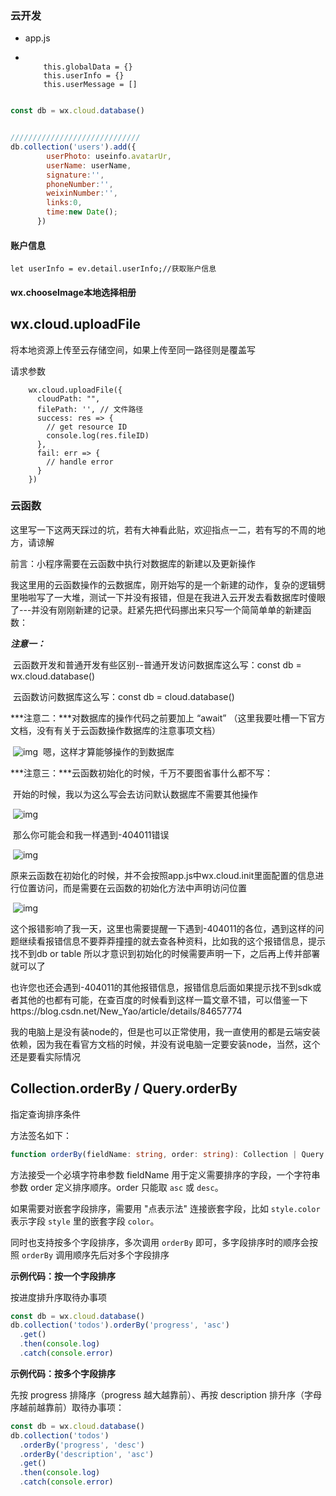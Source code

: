 

### 云开发

- app.js

- ```
  
      this.globalData = {}
      this.userInfo = {}
      this.userMessage = []
  ```

  

```javascript

const db = wx.cloud.database()


/////////////////////////////
db.collection('users').add({
        userPhoto: useinfo.avatarUr,
        userName: userName,
        signature:'',
        phoneNumber:'',
        weixinNumber:'',
        links:0,
        time:new Date();
      })
```

#### 账户信息

```
let userInfo = ev.detail.userInfo;//获取账户信息
```

#### wx.chooseImage本地选择相册

## wx.cloud.uploadFile

将本地资源上传至云存储空间，如果上传至同一路径则是覆盖写

请求参数

```
    wx.cloud.uploadFile({
      cloudPath: "",
      filePath: '', // 文件路径
      success: res => {
        // get resource ID
        console.log(res.fileID)
      },
      fail: err => {
        // handle error
      }
    })
```

### 云函数

这里写一下这两天踩过的坑，若有大神看此贴，欢迎指点一二，若有写的不周的地方，请谅解



前言：小程序需要在云函数中执行对数据库的新建以及更新操作

我这里用的云函数操作的云数据库，刚开始写的是一个新建的动作，复杂的逻辑劈里啪啦写了一大堆，测试一下并没有报错，但是在我进入云开发去看数据库时傻眼了---并没有刚刚新建的记录。赶紧先把代码挪出来只写一个简简单单的新建函数：

  ***注意一：***

​    云函数开发和普通开发有些区别--普通开发访问数据库这么写：const db = wx.cloud.database()

​                               云函数访问数据库这么写：const db = cloud.database()

  ***注意二：***对数据库的操作代码之前要加上   “await”  （这里我要吐槽一下官方文档，没有有关于云函数操作数据库的注意事项文档）

​    ![img](https://mmbiz.qlogo.cn/mmbiz_png/XJIjExurBjOOmms1JicDVuOGKyVIhial2AQSpDXu3pvLefuCSIe2xnyn2ibEWquKTuPKHr7icrD2YGjq8edgJ9GFNA/0?wx_fmt=png)
​        嗯，这样才算能够操作的到数据库

  ***注意三：***云函数初始化的时候，千万不要图省事什么都不写：

​    开始的时候，我以为这么写会去访问默认数据库不需要其他操作

​            ![img](https://mmbiz.qlogo.cn/mmbiz_png/XJIjExurBjOOmms1JicDVuOGKyVIhial2A3q8eOaeBuOR0dm4gWjFNcVr03vt8Q7M1c7fHfTq4BdhEQreDx08TiaA/0?wx_fmt=png)

​    那么你可能会和我一样遇到-404011错误

​          ![img](https://mmbiz.qlogo.cn/mmbiz_png/XJIjExurBjOOmms1JicDVuOGKyVIhial2ATraxDnsv8Oq3J6gRiatXawuuAUmG73ia5NYea6ibqcJBtSJAHzqTamYDg/0?wx_fmt=png)



​    原来云函数在初始化的时候，并不会按照app.js中wx.cloud.init里面配置的信息进行位置访问，而是需要在云函数的初始化方法中声明访问位置

​      ![img](https://mmbiz.qlogo.cn/mmbiz_png/XJIjExurBjOOmms1JicDVuOGKyVIhial2ASJdw3J4XmczY097npxyaV90CaIqkCWqe0pEj7PNLPxOKaVsLAStibhA/0?wx_fmt=png)

​    这个报错影响了我一天，这里也需要提醒一下遇到-404011的各位，遇到这样的问题继续看报错信息不要莽莽撞撞的就去查各种资料，比如我的这个报错信息，提示找不到db or table 所以才意识到初始化的时候需要声明一下，之后再上传并部署就可以了

​    也许您也还会遇到-404011的其他报错信息，报错信息后面如果提示找不到sdk或者其他的也都有可能，在查百度的时候看到这样一篇文章不错，可以借鉴一下https://blog.csdn.net/New_Yao/article/details/84657774

  

我的电脑上是没有装node的，但是也可以正常使用，我一直使用的都是云端安装依赖，因为我在看官方文档的时候，并没有说电脑一定要安装node，当然，这个还是要看实际情况





## Collection.orderBy / Query.orderBy

指定查询排序条件

方法签名如下：

```typescript
function orderBy(fieldName: string, order: string): Collection | Query
```

方法接受一个必填字符串参数 fieldName 用于定义需要排序的字段，一个字符串参数 order 定义排序顺序。order 只能取 `asc` 或 `desc`。

如果需要对嵌套字段排序，需要用 "点表示法" 连接嵌套字段，比如 `style.color` 表示字段 `style` 里的嵌套字段 `color`。

同时也支持按多个字段排序，多次调用 `orderBy` 即可，多字段排序时的顺序会按照 `orderBy` 调用顺序先后对多个字段排序

**示例代码：按一个字段排序**

按进度排升序取待办事项

```javascript
const db = wx.cloud.database()
db.collection('todos').orderBy('progress', 'asc')
  .get()
  .then(console.log)
  .catch(console.error)
```

**示例代码：按多个字段排序**

先按 progress 排降序（progress 越大越靠前）、再按 description 排升序（字母序越前越靠前）取待办事项：

```js
const db = wx.cloud.database()
db.collection('todos')
  .orderBy('progress', 'desc')
  .orderBy('description', 'asc')
  .get()
  .then(console.log)
  .catch(console.error)
```